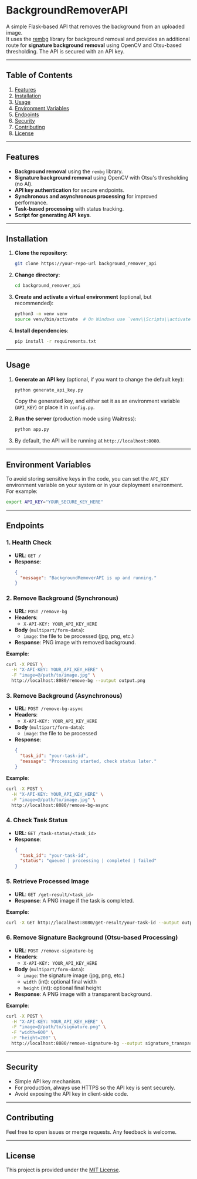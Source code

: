 # BackgroundRemoverAPI

A simple Flask-based API that removes the background from an uploaded image.  
It uses the [rembg](https://github.com/danielgatis/rembg) library for background removal and provides an additional
route for **signature background removal** using OpenCV and Otsu-based thresholding. The API is secured with an API key.

---

## Table of Contents

1. [Features](#features)
2. [Installation](#installation)
3. [Usage](#usage)
4. [Environment Variables](#environment-variables)
5. [Endpoints](#endpoints)
6. [Security](#security)
7. [Contributing](#contributing)
8. [License](#license)

---

## Features

- **Background removal** using the `rembg` library.
- **Signature background removal** using OpenCV with Otsu's thresholding (no AI).
- **API key authentication** for secure endpoints.
- **Synchronous and asynchronous processing** for improved performance.
- **Task-based processing** with status tracking.
- **Script for generating API keys**.

---

## Installation

1. **Clone the repository**:

   ```bash
   git clone https://your-repo-url background_remover_api
   ```

2. **Change directory**:

   ```bash
   cd background_remover_api
   ```

3. **Create and activate a virtual environment** (optional, but recommended):

   ```bash
   python3 -m venv venv
   source venv/bin/activate  # On Windows use `venv\\Scripts\\activate`
   ```

4. **Install dependencies**:

   ```bash
   pip install -r requirements.txt
   ```

---

## Usage

1. **Generate an API key** (optional, if you want to change the default key):

   ```bash
   python generate_api_key.py
   ```
   Copy the generated key, and either set it as an environment variable (`API_KEY`) or place it in `config.py`.

2. **Run the server** (production mode using Waitress):

   ```bash
   python app.py
   ```

3. By default, the API will be running at `http://localhost:8080`.

---

## Environment Variables

To avoid storing sensitive keys in the code, you can set the `API_KEY` environment variable on your system or
in your deployment environment. For example:

```bash
export API_KEY="YOUR_SECURE_KEY_HERE"
```

---

## Endpoints

### 1. **Health Check**

- **URL**: `GET /`
- **Response**:
  ```json
  {
    "message": "BackgroundRemoverAPI is up and running."
  }
  ```

### 2. **Remove Background (Synchronous)**

- **URL**: `POST /remove-bg`
- **Headers**:
    - `X-API-KEY: YOUR_API_KEY_HERE`
- **Body** (`multipart/form-data`):
    - `image`: the file to be processed (jpg, png, etc.)
- **Response**: PNG image with removed background.

**Example**:

```bash
curl -X POST \
  -H "X-API-KEY: YOUR_API_KEY_HERE" \
  -F "image=@/path/to/image.jpg" \
  http://localhost:8080/remove-bg --output output.png
```

### 3. **Remove Background (Asynchronous)**

- **URL**: `POST /remove-bg-async`
- **Headers**:
    - `X-API-KEY: YOUR_API_KEY_HERE`
- **Body** (`multipart/form-data`):
    - `image`: the file to be processed
- **Response**:
  ```json
  {
    "task_id": "your-task-id",
    "message": "Processing started, check status later."
  }
  ```

**Example**:

```bash
curl -X POST \
  -H "X-API-KEY: YOUR_API_KEY_HERE" \
  -F "image=@/path/to/image.jpg" \
  http://localhost:8080/remove-bg-async
```

### 4. **Check Task Status**

- **URL**: `GET /task-status/<task_id>`
- **Response**:
  ```json
  {
    "task_id": "your-task-id",
    "status": "queued | processing | completed | failed"
  }
  ```

### 5. **Retrieve Processed Image**

- **URL**: `GET /get-result/<task_id>`
- **Response**: A PNG image if the task is completed.

**Example**:

```bash
curl -X GET http://localhost:8080/get-result/your-task-id --output output.png
```

### 6. **Remove Signature Background (Otsu-based Processing)**

- **URL**: `POST /remove-signature-bg`
- **Headers**:
    - `X-API-KEY: YOUR_API_KEY_HERE`
- **Body** (`multipart/form-data`):
    - `image`: the signature image (jpg, png, etc.)
    - `width` (int): optional final width
    - `height` (int): optional final height
- **Response**: A PNG image with a transparent background.

**Example**:

```bash
curl -X POST \
  -H "X-API-KEY: YOUR_API_KEY_HERE" \
  -F "image=@/path/to/signature.png" \
  -F "width=600" \
  -F "height=200" \
  http://localhost:8080/remove-signature-bg --output signature_transparent.png
```

---

## Security

- Simple API key mechanism.
- For production, always use HTTPS so the API key is sent securely.
- Avoid exposing the API key in client-side code.

---

## Contributing

Feel free to open issues or merge requests. Any feedback is welcome.

---

## License

This project is provided under the [MIT License](https://opensource.org/licenses/MIT).

